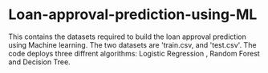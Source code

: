 # Loan-approval-prediction-using-ML

This contains the datasets required to build the loan approval prediction using Machine learning. The two datasets are 'train.csv, and 'test.csv'. The code deploys three diffrent algorithms: Logistic Regression , Random Forest and Decision Tree. 
